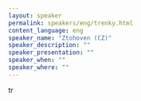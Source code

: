 ```yaml
---
layout: speaker
permalink: speakers/eng/trenky.html
content_language: eng
speaker_name: "Ztohoven (CZ)"
speaker_description: ""
speaker_presentation: ""
speaker_when: ""
speaker_where: ""
---
```


tr